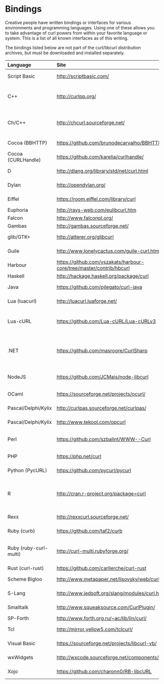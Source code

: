 # Bindings

Creative people have written bindings or interfaces for various environments
and programming languages. Using one of these allows you to take advantage of
curl powers from within your favorite language or system. This is a list of
all known interfaces as of this writing.

The bindings listed below are not part of the curl/libcurl distribution
archives, but must be downloaded and installed separately.

| Language | Site | Author\(s\) |
| :--- | :--- | :--- |
| Script Basic | <http://scriptbasic.com/> | Peter Verhas |
| C++ | <http://curlpp.org/> | Jean-Philippe, Barrette-LaPierre |
| Ch/C++ | <http://chcurl.sourceforge.net/> | Stephen Nestinger, Jonathan Rogado |
| Cocoa \(BBHTTP\) | <https://github.com/brunodecarvalho/BBHTTP> | Bruno de Carvalho |
| Cocoa \(CURLHandle\) | <https://github.com/karelia/curlhandle/> | Dan Wood |
| D | <http://dlang.org/library/std/net/curl.html> | Kenneth Bogert |
| Dylan | <http://opendylan.org/> | Chris Double |
| Eiffel | <https://room.eiffel.com/library/curl> | Eiffel Software |
| Euphoria | <http://rays-web.com/eulibcurl.htm> | Ray Smith |
| Falcon | <http://www.falconpl.org/> | Falcon |
| Gambas | <http://gambas.sourceforge.net/> | Gambas |
| glib/GTK+ | <http://atterer.org/glibcurl> | Richard Atterer |
| Guile | <http://www.lonelycactus.com/guile-curl.html> | Michael L. Gran |
| Harbour | <https://github.com/vszakats/harbour-core/tree/master/contrib/hbcurl> | Viktor Szakáts |
| Haskell | <http://hackage.haskell.org/package/curl> | Galois, Inc |
| Java | <https://github.com/pjlegato/curl-java> | Paul Legato |
| Lua (luacurl) | <http://luacurl.luaforge.net/> | Alexander Marinov |
| Lua-cURL | <https://github.com/Lua-cURL/Lua-cURLv3> | Jürgen Hötzel, Alexey Melnichuk |
| .NET | <https://github.com/masroore/CurlSharp> | Masroor Ehsan Choudhury, Jeffrey Phillips |
| NodeJS | <https://github.com/JCMais/node-libcurl> | Jonathan Cardoso Machado |
| OCaml | <https://sourceforge.net/projects/ocurl/> | Lars Nilsson |
| Pascal/Delphi/Kylix | <http://curlpas.sourceforge.net/curlpas/> | Jeffrey Pohlmeyer. |
| Pascal/Delphi/Kylix | <http://www.tekool.com/opcurl> | Christophe Espern. |
| Perl | <https://github.com/szbalint/WWW--Curl> | Cris Bailiff and Bálint Szilakszi |
| PHP | <https://php.net/curl> | Sterling Hughes |
| Python (PycURL) | <https://github.com/pycurl/pycurl> | Kjetil Jacobsen |
| R | <http://cran.r-project.org/package=curl> | Jeroen Ooms, Hadley Wickham, RStudio |
| Rexx | <http://rexxcurl.sourceforge.net/> | Mark Hessling |
| Ruby (curb) | <https://github.com/taf2/curb> | Ross Bamford |
| Ruby (ruby-curl-multi) | <http://curl-multi.rubyforge.org/> | Kristjan Petursson and Keith Rarick |
| Rust (curl-rust) | <https://github.com/carllerche/curl-rust> | Carl Lerche |
| Scheme Bigloo | <http://www.metapaper.net/lisovsky/web/curl/> | Kirill Lisovsky |
| S-Lang | <http://www.jedsoft.org/slang/modules/curl.html> | John E Davis |
| Smalltalk | <http://www.squeaksource.com/CurlPlugin/> | Danil Osipchuk |
| SP-Forth | <http://www.forth.org.ru/~ac/lib/lin/curl/> | ygrek |
| Tcl | <http://mirror.yellow5.com/tclcurl/> | Andrés García |
| Visual Basic | <https://sourceforge.net/projects/libcurl-vb/> | Jeffrey Phillips |
| wxWidgets | <http://wxcode.sourceforge.net/components/wxcurl/> | Casey O'Donnell |
| Xojo | <https://github.com/charonn0/RB-libcURL> | Andrew Lambert |

